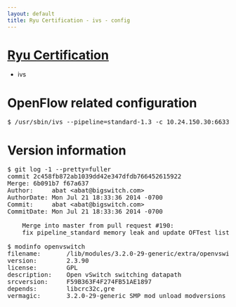 ```yaml
---
layout: default
title: Ryu Certification - ivs - config
---
```

# [Ryu Certification](http://osrg.github.io/ryu/certification.html)
* ivs

# OpenFlow related configuration
<pre>
$ /usr/sbin/ivs --pipeline=standard-1.3 -c 10.24.150.30:6633 --dpid 0000000000000001 -i eth21 -i eth22 -i eth23
</pre>

# Version information
<pre>
$ git log -1 --pretty=fuller
commit 2c458fb872ab1039dd42e347dfdb766452615922
Merge: 6b091b7 f67a637
Author:     abat &lt;abat@bigswitch.com&gt;
AuthorDate: Mon Jul 21 18:33:36 2014 -0700
Commit:     abat &lt;abat@bigswitch.com&gt;
CommitDate: Mon Jul 21 18:33:36 2014 -0700

    Merge into master from pull request #190:
    fix pipeline_standard memory leak and update OFTest lists (https://github.com/floodlight/ivs/pull/190)

$ modinfo openvswitch
filename:       /lib/modules/3.2.0-29-generic/extra/openvswitch.ko
version:        2.3.90
license:        GPL
description:    Open vSwitch switching datapath
srcversion:     F59B363F4F274FB51AE1897
depends:        libcrc32c,gre
vermagic:       3.2.0-29-generic SMP mod_unload modversions 
</pre>
